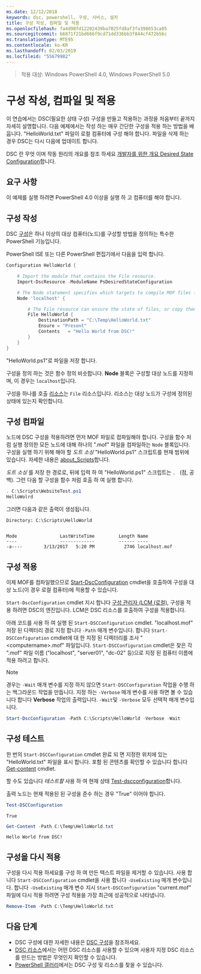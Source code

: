 ```yaml
---
ms.date: 12/12/2018
keywords: dsc, powershell, 구성, 서비스, 설치
title: 구성 작성, 컴파일 및 적용
ms.openlocfilehash: fa4d98fd12202439ba7025fd8af3fa398653ca05
ms.sourcegitcommit: b6871f21bd666f9cd71dd336bb3f844cf472b56c
ms.translationtype: MTE95
ms.contentlocale: ko-KR
ms.lasthandoff: 02/03/2019
ms.locfileid: "55679982"
---
```

> 적용 대상: Windows PowerShell 4.0, Windows PowerShell 5.0

# <a name="write-compile-and-apply-a-configuration"></a>구성 작성, 컴파일 및 적용

이 연습에서는 DSC(필요한 상태 구성) 구성을 만들고 적용하는 과정을 처음부터 끝까지 자세히 설명합니다.
다음 예제에서는 작성 하는 매우 간단한 구성을 적용 하는 방법을 배웁니다. "HelloWorld.txt" 파일이 로컬 컴퓨터에 구성 해야 합니다. 파일을 삭제 하는 경우 DSC는 다시 다음에 업데이트 합니다.

DSC 란 무엇 이며 작동 원리의 개요를 참조 하세요 [개발자를 위한 개요 Desired State Configuration](../overview/overview.md)합니다.

## <a name="requirements"></a>요구 사항

이 예제를 실행 하려면 PowerShell 4.0 이상을 실행 하 고 컴퓨터를 해야 합니다.

## <a name="write-the-configuration"></a>구성 작성

DSC [구성](configurations.md)은 하나 이상의 대상 컴퓨터(노드)를 구성할 방법을 정의하는 특수한 PowerShell 기능입니다.

PowerShell ISE 또는 다른 PowerShell 편집기에서 다음을 입력 합니다.

```powershell
Configuration HelloWorld {

    # Import the module that contains the File resource.
    Import-DscResource -ModuleName PsDesiredStateConfiguration

    # The Node statement specifies which targets to compile MOF files for, when this configuration is executed.
    Node 'localhost' {

        # The File resource can ensure the state of files, or copy them from a source to a destination with persistent updates.
        File HelloWorld {
            DestinationPath = "C:\Temp\HelloWorld.txt"
            Ensure = "Present"
            Contents   = "Hello World from DSC!"
        }
    }
}
```

"HelloWorld.ps1"로 파일을 저장 합니다.

구성을 정의 하는 것은 함수 정의 비슷합니다. **Node** 블록은 구성할 대상 노드를 지정하며, 이 경우는 `localhost`입니다.

구성을 하나를 호출 [리소스](../resources/resources.md)는 `File` 리소스입니다. 리소스는 대상 노드가 구성에 정의된 상태에 있는지 확인합니다.

## <a name="compile-the-configuration"></a>구성 컴파일

노드에 DSC 구성을 적용하려면 먼저 MOF 파일로 컴파일해야 합니다.
구성을 함수 처럼 실행 정의한 모든 노드에 대해 하나의 ".mof" 파일을 컴파일하는 `Node` 블록입니다.
구성을 실행 하기 위해 해야 할 *도트 소싱* "HelloWorld.ps1" 스크립트를 현재 범위에 있습니다.
자세한 내용은 [about_Scripts](/powershell/module/microsoft.powershell.core/about/about_scripts?view=powershell-6#script-scope-and-dot-sourcing)합니다.

*도트 소싱* 를 저장 한 경로로, 뒤에 입력 하 여 "HelloWorld.ps1" 스크립트는 `. ` (점, 공백). 그런 다음 할 구성을 함수 처럼 호출 하 여 실행 합니다.

```powershell
. C:\Scripts\WebsiteTest.ps1
HelloWolrd
```

그러면 다음과 같은 출력이 생성됩니다.

```output
Directory: C:\Scripts\HelloWorld


Mode                LastWriteTime         Length Name
----                -------------         ------ ----
-a----        3/13/2017   5:20 PM           2746 localhost.mof
```

## <a name="apply-the-configuration"></a>구성 적용

이제 MOF를 컴파일했으므로 [Start-DscConfiguration](/powershell/module/psdesiredstateconfiguration/start-dscconfiguration) cmdlet을 호출하여 구성을 대상 노드(이 경우 로컬 컴퓨터)에 적용할 수 있습니다.

`Start-DscConfiguration` cmdlet 지시 합니다 [구성 관리자 (LCM (로컬)](../managing-nodes/metaConfig.md), 구성을 적용 하려면 DSC의 엔진입니다.
LCM은 DSC 리소스를 호출하여 구성을 적용합니다.

아래 코드를 사용 하 여 실행 된 `Start-DSCConfiguration` cmdlet. "localhost.mof" 저장 된 디렉터리 경로 지정 합니다 `-Path` 매개 변수입니다. 합니다 `Start-DSCConfiguration` cmdlet에 대 한 지정 된 디렉터리를 조사 "\<computername\>.mof" 파일입니다. `Start-DSCConfiguration` cmdlet은 찾은 각 ".mof" 파일 이름 ("localhost", "server01", "dc-02" 등)으로 지정 된 컴퓨터 이름에 적용 하려고 합니다.

> [!NOTE]
> 경우는 `-Wait` 매개 변수를 지정 하지 않으면 `Start-DSCConfiguration` 작업을 수행 하는 백그라운드 작업을 만듭니다. 지정 하는 `-Verbose` 매개 변수를 사용 하면 볼 수 있습니다 합니다 **Verbose** 작업의 출력입니다. `-Wait`및 `-Verbose` 모두 선택적 매개 변수입니다.

```powershell
Start-DscConfiguration -Path C:\Scripts\HelloWorld -Verbose -Wait
```

## <a name="test-the-configuration"></a>구성 테스트

한 번의 `Start-DSCConfiguration` cmdlet 완료 되 면 지정한 위치에 있는 "HelloWorld.txt" 파일을 표시 합니다. 포함 된 콘텐츠를 확인할 수 있습니다 합니다 [Get-content](/powershell/module/microsoft.powershell.management/get-content) cmdlet.

할 수도 있습니다 *테스트할* 사용 하 여 현재 상태 [Test-dscconfiguration](/powershell/module/psdesiredstateconfiguration/Test-DSCConfiguration)합니다.

출력 노드는 현재 적용된 된 구성을 준수 하는 경우 "True" 이어야 합니다.

```powershell
Test-DSCConfiguration
```

```output
True
```

```powershell
Get-Content -Path C:\Temp\HelloWorld.txt
```

```output
Hello World from DSC!
```

## <a name="re-applying-the-configuration"></a>구성을 다시 적용

구성을 다시 적용 하세요를 구성 하 여 만든 텍스트 파일을 제거할 수 있습니다. 사용 합니다 `Start-DSCConfiguration` cmdlet을 사용 합니다 `-UseExisting` 매개 변수입니다. 합니다 `-UseExisting` 매개 변수 지시 `Start-DSCConfiguration` "current.mof" 파일에 다시 적용 하려면 구성 적용을 가장 최근에 성공적으로 나타냅니다.

```powershell
Remove-Item -Path C:\Temp\HelloWorld.txt
```

## <a name="next-steps"></a>다음 단계

- DSC 구성에 대한 자세한 내용은 [DSC 구성](configurations.md)을 참조하세요.
- [DSC 리소스](../resources/resources.md)에서는 어떤 DSC 리소스를 사용할 수 있으며 사용자 지정 DSC 리소스를 만드는 방법은 무엇인지 확인할 수 있습니다.
- [PowerShell 갤러리](https://www.powershellgallery.com/)에서는 DSC 구성 및 리소스를 찾을 수 있습니다.
